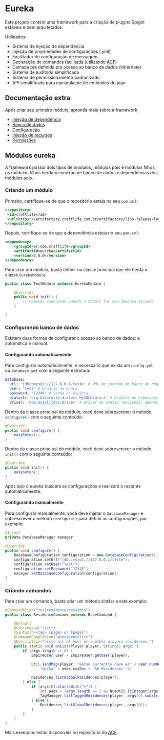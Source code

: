 # Eureka

Este projeto contém uma framework para a criação de plugins Spigot estáveis e bem arquitetados.

Utilidades:

* Sistema de injeção de dependência
* Injeção de propriedades de configurações (.yml)
* Facilitador de configuração de mensagens
* Declaração de comandos facilitada (utilizando [ACF](https://github.com/aikar/commands))
* Camada pré definida pra acesso ao banco de dados (hibernate)
* Sistema de auditoria simplificada
* Sistema de permissionamento padronizado
* API simplificada para manipulação de entidades do jogo

## Documentação extra

Após criar seu primeiro módulo, aprenda mais sobre a framework:

* [Injeção de dependência](docs/dependency_injection.md)
* [Banco de dados](docs/database.md)
* [Configuração](docs/configuration.md)
* [Injeção de recursos](docs/resources.md)
* [Permissões](docs/permissions.md)

## Módulos eureka

A framework possui dois tipos de módulos, módulos pais e módulos filhos, os módulos filhos herdam conexão de banco de dados e dependências dos módulos pais.

### Criando um módulo

Primeiro, certifique-se de que o repositório esteja no seu `pom.xml`:

```xml
<repository>
 <id>craftlife</id>
 <url>https://artifactory.craftlife.com.br/artifactory/libs-release-local</url>
</repository>
```

Depois, certifique-se de que a dependência esteja no seu `pom.xml`:

```xml
<dependency>
    <groupId>br.com.craftlife</groupId>
    <artifactId>eureka</artifactId>
    <version>3.0.0</version>
</dependency>
```

Para criar um módulo, basta definir na classe principal que ele herda a classe `EurekaModule`:

```java
public class TestModule extends EurekaModule {

    @Override
    public void init() {
        // Comando executado quando o módulo for devidamente ativado
    }

}
```

### Configurando banco de dados

Existem duas formas de configurar o acesso ao banco de dados: a automática e manual.

#### Configurando automaticamente

Para configurar automaticamente, é necessário que exista um `config.yml` ou `database.yml` com a seguinte estrutura:

```yaml
database:
  url: 'jdbc:mysql://127.0.0.1/teste' # URL de conexão do banco de dados
  user: 'test' # Usuário do banco
  password: '12345' # Senha do usuário
  dialect: 'org.hibernate.dialect.MySQLDialect' # Dialeto do hibernate (opcional, apenas necessário caso seja utilizado outro banco de dados)
  driver: 'com.mysql.jdbc.Driver' # Driver de acesso (opcional, apenas necessário caso seja utilizado outro banco de dados)

```

Dentro da classe principal do módulo, você deve sobrescrever o método `configure()` com o seguinte conteúdo:

```java
@Override
public void configure() {
    easySetup();
}
```

Dentro da classe principal do módulo, você deve sobrescrever o método `init()` com o seguinte conteúdo:

```java
@Override
public void init() {
    easySetup();
}
```

Após isso o eureka buscará as configurações e realizará o restante automaticamente.

#### Configurando manualmente

Para configurar manualmente, você deve injetar o `DatabaseManager` e sobrescrever o método `configure()` para definir as configurações, por exemplo:

```java
@Inject
private DatabaseManager manager;

@Override
public void configure() {
    DatabaseConfiguration configuration = new DatabaseConfiguration();
    configuration.setUrl("jdbc:mysql://127.0.0.1/teste");
    configuration.setUser("test");
    configuration.setPassword("12345");
    manager.setDatabaseConfiguration(configuration);
}
```

### Criando comandos

Para criar um comando, basta criar um método similar a este exemplo:

```java
@CommandAlias("res|residence|resadmin")
public class ResidenceCommand extends BaseCommand {

    @Default
    @Subcommand("list")
    @Syntax("<+tag> [page] or [page]")
    @CommandCompletion("@residencelist")
    @Description("Lists all of your or another players residences.")
    public static void onList(Player player, String[] args) {
        if (args.length == 0) {
            EmpireUser user = EmpireUser.getUser(player);

            Util.sendMsg(player, "&bYou currently have &a" + user.numRes +
                "&b/&a" + user.maxRes + "&b Residences.");

            Residences.listGlobalResidences(player);
        } else {
            if (args[0].startsWith("+")) {
                int page = (args.length == 2 && NumUtil.isInteger(args[1])) ? Integer.parseInt(args[1]) : 1;
                TagManager.listTaggedResidences(player, args[0].substring(1), page);
            } else {
                Residences.listGlobalResidences(player, args[0]);
            }
        }
    }
}
```

Mais exemplos estão disponíveis no repositório do [ACF](https://github.com/aikar/commands).
